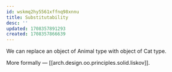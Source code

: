 ```yaml
---
id: wskmq2hy5561xffnq98xnnu
title: Substitutability
desc: ''
updated: 1708357891293
created: 1708357866639
---
```



We can replace an object of Animal type with object of Cat type.

More formally — [[arch.design.oo.principles.solid.liskov]].
